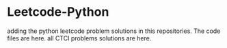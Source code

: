 # Leetcode-Python
adding the python leetcode problem solutions in this repositories. 
The code files are here.
all CTCI problems solutions are here.










































































































































































































































































































































































































































































































































































































































































































































































































































































































































































































































































































































































































































































































































